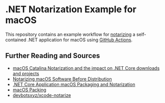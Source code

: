 # .NET Notarization Example for macOS

This repository contains an example workflow for
[notarizing](https://docs.microsoft.com/en-us/dotnet/core/install/macos-notarization-issues)
a self-contained .NET application for macOS using
[GitHub Actions](https://docs.github.com/en/actions).

## Further Reading and Sources

* [macOS Catalina Notarization and the impact on .NET Core downloads and projects](https://docs.microsoft.com/en-us/dotnet/core/install/macos-notarization-issues)
* [Notarizing macOS Software Before Distribution](https://developer.apple.com/documentation/security/notarizing_macos_software_before_distribution)
* [.NET Core Application macOS Packaging and Notarization](https://www.xamboy.com/2020/05/28/net-core-application-macos-packaging-and-notarization/)
* [macOS Packing](https://docs.avaloniaui.net/docs/distribution-publishing/macos)
* [devbotsxyz/xcode-notarize](https://github.com/devbotsxyz/xcode-notarize)
